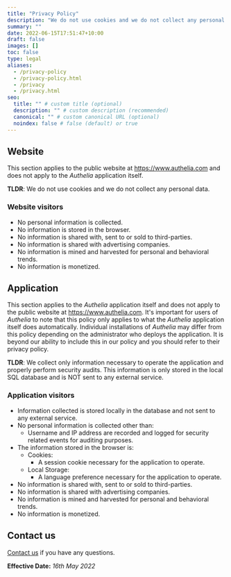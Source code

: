 ```yaml
---
title: "Privacy Policy"
description: "We do not use cookies and we do not collect any personal data."
summary: ""
date: 2022-06-15T17:51:47+10:00
draft: false
images: []
toc: false
type: legal
aliases:
  - /privacy-policy
  - /privacy-policy.html
  - /privacy
  - /privacy.html
seo:
  title: "" # custom title (optional)
  description: "" # custom description (recommended)
  canonical: "" # custom canonical URL (optional)
  noindex: false # false (default) or true
---
```


## Website

This section applies to the public website at https://www.authelia.com and does not apply to the _Authelia_ application
itself.

__TLDR__: We do not use cookies and we do not collect any personal data.

### Website visitors

* No personal information is collected.
* No information is stored in the browser.
* No information is shared with, sent to or sold to third-parties.
* No information is shared with advertising companies.
* No information is mined and harvested for personal and behavioral trends.
* No information is monetized.

## Application

This section applies to the _Authelia_ application itself and does not apply to the public website
at https://www.authelia.com. It's important for users of _Authelia_ to note that this policy only applies to what the
_Authelia_ application itself does automatically. Individual installations of _Authelia_ may differ from this policy
depending on the administrator who deploys the application. It is beyond our ability to include this in our policy and
you should refer to their privacy policy.

__TLDR__: We collect only information necessary to operate the application and properly perform security audits. This
information is only stored in the local SQL database and is NOT sent to any external service.

### Application visitors

* Information collected is stored locally in the database and not sent to any external service.
* No personal information is collected other than:
  * Username and IP address are recorded and logged for security related events for auditing purposes.
* The information stored in the browser is:
  * Cookies:
    * A session cookie necessary for the application to operate.
  * Local Storage:
    * A language preference necessary for the application to operate.
* No information is shared with, sent to or sold to third-parties.
* No information is shared with advertising companies.
* No information is mined and harvested for personal and behavioral trends.
* No information is monetized.

## Contact us

[Contact us](../information/contact.md) if you have any questions.

__Effective Date:__ *16th May 2022*
